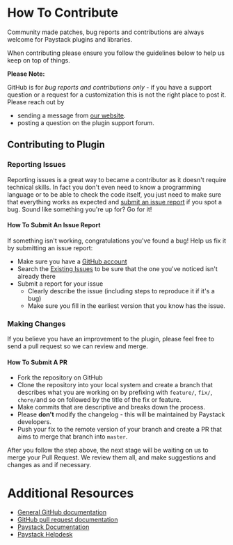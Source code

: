 
# How To Contribute

Community made patches,  bug reports and contributions are always welcome for Paystack plugins and libraries. 

When contributing please ensure you follow the guidelines below to help us keep on top of things.

__Please Note:__

GitHub is for _bug reports and contributions only_ - if you have a support question or a request for a customization this is not the right place to post it.  Please reach out by 

- sending a message from [our website](https://paystack.com/contact).
- posting a question on the plugin support forum.

## Contributing to Plugin

### Reporting Issues

Reporting issues is a great way to became a contributor as it doesn't require technical skills. In fact you don't even need to know a programming language or to be able to check the code itself, you just need to make sure that everything works as expected and [submit an issue report](https://github.com/PaystackHQ/plugin-magento/issues/new) if you spot a bug. Sound like something you're up for? Go for it!

#### How To Submit An Issue Report

If something isn't working, congratulations you've found a bug! Help us fix it by submitting an issue report:

* Make sure you have a [GitHub account](https://github.com/signup/free)
* Search the [Existing Issues](https://github.com/PaystackHQ/plugin-magento/issues) to be sure that the one you've noticed isn't already there
* Submit a report for your issue
  * Clearly describe the issue (including steps to reproduce it if it's a bug)
  * Make sure you fill in the earliest version that you know has the issue.

### Making Changes

If you believe you have an improvement to the plugin, please feel free to send a pull request so we can review and merge.

#### How To Submit A PR

* Fork the repository on GitHub
* Clone the repository into your local system and create a branch that describes what you are working on by prefixing with `feature/`, `fix/`, `chore/`and so on followed by the title of the fix or feature.
* Make commits that are descriptive and breaks down the process.
* Please **don't** modify the changelog - this will be maintained by Paystack developers.
* Push your fix to the remote version of your branch and create a PR that aims to merge that branch into `master`.

After you follow the step above, the next stage will be waiting on us to merge your Pull Request. We review them all, and make suggestions and changes as and if necessary.

# Additional Resources

* [General GitHub documentation](https://help.github.com/)
* [GitHub pull request documentation](https://help.github.com/articles/about-pull-requests/)
* [Paystack Documentation](https://developers.paystack.co/v2.0/docs/)
* [Paystack Helpdesk](https://paystack.com/help)
